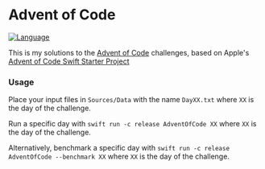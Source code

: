 # Advent of Code

[![Language](https://img.shields.io/badge/language-Swift-red.svg)](https://swift.org)

This is my solutions to the [Advent of Code](https://adventofcode.com/) challenges, based on Apple's [Advent of Code Swift Starter Project](https://github.com/apple/swift-aoc-starter-example)


### Usage

Place your input files in `Sources/Data` with the name `DayXX.txt` where `XX` is the day of the challenge.

Run a specific day with `swift run -c release AdventOfCode XX` where `XX` is the day of the challenge.

Alternatively, benchmark a specific day with `swift run -c release AdventOfCode --benchmark XX` where `XX` is the day of the challenge.
